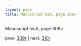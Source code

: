 ```yaml
---
layout: page
title: Manuscript msA, page 309v
---
```


Manuscript msA, page 309v

prev:  [309r](../309r) | next:  [310r](../310r)